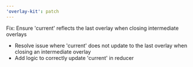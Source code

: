 ```yaml
---
'overlay-kit': patch
---
```


Fix: Ensure 'current' reflects the last overlay when closing intermediate overlays

- Resolve issue where 'current' does not update to the last overlay when closing an intermediate overlay
- Add logic to correctly update 'current' in reducer
